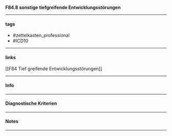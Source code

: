 __F84.8 sonstige tiefgreifende Entwicklungsstörungen__

___________________________________________
#### tags

- #zettelkasten_professional
- #ICD10 
___________________________________________
#### links

[[F84 Tief greifende Entwicklungsstörungen]]

___________________________________________
#### Info

___________________________________________
#### Diagnostische Kriterien

___________________________________________
#### Notes

___________________________________________

